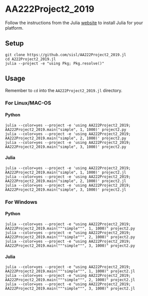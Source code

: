 # AA222Project2_2019

Follow the instructions from the Julia [website](https://julialang.org/downloads/) to install Julia for your platform.

## Setup

```
git clone https://github.com/sisl/AA222Project2_2019.jl
cd A222Project2_2019.jl
julia --project -e "using Pkg; Pkg.resolve()"
```

## Usage

Remember to `cd` into the `AA222Project2_2019.jl` directory.

### For Linux/MAC-OS

#### Python

```
julia --color=yes --project -e 'using AA222Project2_2019; AA222Project2_2019.main("simple", 1, 1000)' project2.py 
julia --color=yes --project -e 'using AA222Project2_2019; AA222Project2_2019.main("simple", 2, 1000)' project2.py 
julia --color=yes --project -e 'using AA222Project2_2019; AA222Project2_2019.main("simple", 3, 1000)' project2.py 
```

#### Julia

```
julia --color=yes --project -e 'using AA222Project2_2019; AA222Project2_2019.main("simple", 1, 1000)' project2.jl 
julia --color=yes --project -e 'using AA222Project2_2019; AA222Project2_2019.main("simple", 2, 1000)' project2.jl 
julia --color=yes --project -e 'using AA222Project2_2019; AA222Project2_2019.main("simple", 3, 1000)' project2.jl 
```

### For Windows

#### Python

```
julia --color=yes --project -e "using AA222Project2_2019; AA222Project2_2019.main("""simple""", 1, 1000)" project2.py 
julia --color=yes --project -e "using AA222Project2_2019; AA222Project2_2019.main("""simple""", 2, 1000)" project2.py 
julia --color=yes --project -e "using AA222Project2_2019; AA222Project2_2019.main("""simple""", 3, 1000)" project2.py 
```

#### Julia

```
julia --color=yes --project -e "using AA222Project2_2019; AA222Project2_2019.main("""simple""", 1, 1000)" project2.jl 
julia --color=yes --project -e "using AA222Project2_2019; AA222Project2_2019.main("""simple""", 2, 1000)" project2.jl 
julia --color=yes --project -e "using AA222Project2_2019; AA222Project2_2019.main("""simple""", 3, 1000)" project2.jl 
```

